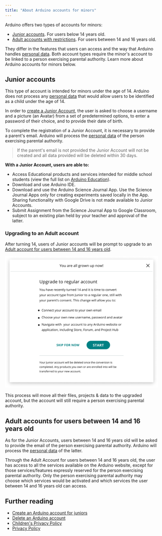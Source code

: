 ```yaml
---
title: "About Arduino accounts for minors"
---
```


Arduino offers two types of accounts for minors:

* [Junior accounts](#Junior-accounts). For users below 14 years old.
* [Adult accounts with restrictions](#Adult-accounts). For users between 14 and 16 years old.

They differ in the features that users can access and the way that Arduino handles [personal data](https://www.arduino.cc/en/privacy-policy/children-privacy-policy). Both account types require the minor's account to be linked to a person exercising parental authority. Learn more about Arduino accounts for minors below.

<a id="Junior-accounts"></a>

## Junior accounts

This type of account is intended for minors under the age of 14. Arduino does not process any [personal data](https://www.arduino.cc/en/privacy-policy/children-privacy-policy) that would allow users to be identified as a child under the age of 14.

In order to [create a Junior Account](https://support.arduino.cc/hc/en-us/articles/360022234360-Create-an-Arduino-account-for-juniors#junior-request), the user is asked to choose a username and a picture (an Avatar) from a set of predetermined options, to enter a password of their choice, and to provide their date of birth.

To complete the registration of a Junior Account, it is necessary to provide a parent's email. Arduino will process the [personal data](https://www.arduino.cc/en/privacy-policy/children-privacy-policy) of the person exercising parental authority.

> If the parent's email is not provided the Junior Account will not be created and all data provided will be deleted within 30 days.

**With a Junior Account, users are able to:**

* Access Educational products and services intended for middle school students (view the full list on [Arduino Education](https://www.arduino.cc/education)).
* Download and use Arduino IDE.
* Download and use the Arduino Science Journal App. Use the Science Journal Apps only for creating experiments saved locally in the App. Sharing functionality with Google Drive is not made available to Junior Accounts.
* Submit Assignment from the Science Journal App to Google Classroom, subject to an existing plan held by your teacher and approval of the latter.

### Upgrading to an Adult account

After turning 14, users of Junior accounts will be prompt to upgrade to an <a href="#Adult-accounts">Adult account for users between 14 and 16 years old</a>.

![Upgrading to regular account pop-up](img/Upgrade_to_regular_account.png)

This process will move all their files, projects & data to the upgraded account, but the account will still require a person exercising parental authority.

<a id="Adult-accounts"></a>

## Adult accounts for users between 14 and 16 years old

As for the Junior Accounts, users between 14 and 16 years old will be asked to provide the email of the person exercising parental authority. Arduino will process the [personal data](https://www.arduino.cc/en/privacy-policy/children-privacy-policy) of the latter.

Through the Adult Account for users between 14 and 16 years old, the user has access to all the services available on the Arduino website, except for those services/features expressly reserved for the person exercising parental authority. Only the person exercising parental authority may choose which services would be activated and which services the user between 14 and 16 years old can access.

## Further reading

* [Create an Arduino account for juniors](https://support.arduino.cc/hc/en-us/articles/360022234360-Create-an-Arduino-account-for-juniors#junior-request)
* [Delete an Arduino account](https://support.arduino.cc/hc/en-us/articles/360017090920)
* [Children's Privacy Policy](https://www.arduino.cc/en/privacy-policy/children-privacy-policy)
* [Privacy Policy](https://www.arduino.cc/en/privacy-policy)
